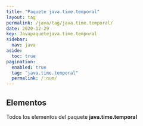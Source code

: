 ```yaml
---
title: "Paquete java.time.temporal"
layout: tag
permalink: /java/tag/java.time.temporal/
date: 2020-12-29
key: Javapaquetejava.time.temporal
sidebar: 
  nav: java
aside: 
  toc: true
pagination: 
  enabled: true
  tag: "java.time.temporal"
  permalink: /:num/
---
```


<h2>Elementos</h2>
Todos los elementos del paquete <strong>java.time.temporal</strong>
